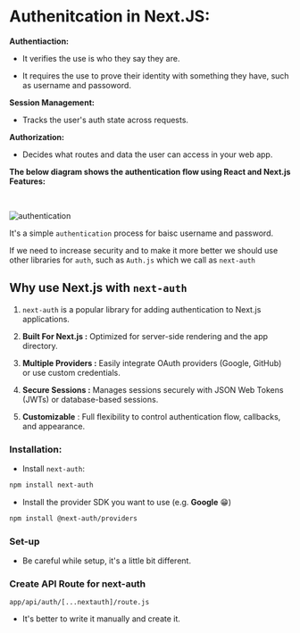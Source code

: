 # Authenitcation in Next.JS:

**Authentiaction:**

- It verifies the use is who they say they are.

- It requires the use to prove their identity with something they have, such as username and passoword.


**Session Management:**

- Tracks the user's auth state across requests.

**Authorization:**

- Decides what routes and data the user can access in your web app.


**The below diagram shows the authentication flow using React and Next.js Features:**

<br/>

![authentication](authentication-overview.avif)

It's a simple `authentication` process for baisc username and password.

If we need to increase security and to make it more better we should use other libraries for `auth`, such as `Auth.js` which we call as `next-auth`


## Why use Next.js with `next-auth`

1. `next-auth` is a popular library for adding authentication to Next.js applications. 

2. **Built For Next.js :**  Optimized for server-side rendering and the app directory.

3. **Multiple Providers :** Easily integrate OAuth providers (Google, GitHub) or use custom credentials.

4. **Secure Sessions :** Manages sessions securely with JSON Web Tokens (JWTs) or database-based sessions.

5. **Customizable** : Full flexibility to control authentication flow, callbacks, and appearance.

### Installation:

- Install `next-auth`:

```bash 
npm install next-auth
```
- Install the provider SDK you want to use (e.g. **Google** 😁)

```bash
npm install @next-auth/providers
```

### Set-up

- Be careful while setup, it's a little bit different.

### Create API Route for next-auth

```
app/api/auth/[...nextauth]/route.js
```

- It's better to write it manually and create it.

